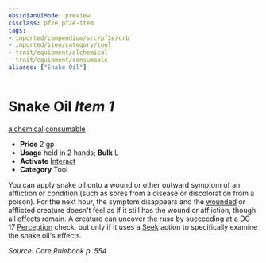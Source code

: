 ```yaml
---
obsidianUIMode: preview
cssclass: pf2e,pf2e-item
tags:
- imported/compendium/src/pf2e/crb
- imported/item/category/tool
- trait/equipment/alchemical
- trait/equipment/consumable
aliases: ["Snake Oil"]
---
```

# Snake Oil *Item 1*  
[alchemical](alchemical.md)  [consumable](consumable.md)  

- **Price** 2 gp
- **Usage** held in 2 hands; **Bulk** L
- **Activate** [Interact](interact.md)
- **Category** Tool

You can apply snake oil onto a wound or other outward symptom of an affliction or condition (such as sores from a disease or discoloration from a poison). For the next hour, the symptom disappears and the [wounded](conditions.md#Wounded) or afflicted creature doesn't feel as if it still has the wound or affliction, though all effects remain. A creature can uncover the ruse by succeeding at a DC 17 [Perception](../../skills.md#Perception) check, but only if it uses a [Seek](seek.md) action to specifically examine the snake oil's effects.

*Source: Core Rulebook p. 554*
